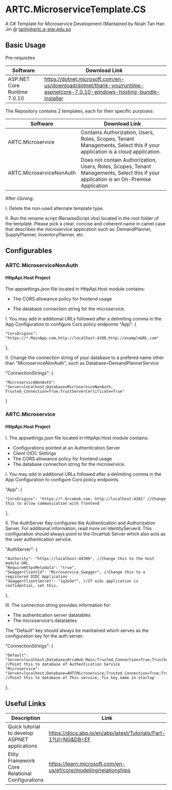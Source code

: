 # ARTC.MicroserviceTemplate.CS
A C# Template for Microservice Development (Mantained by Noah Tan Han Jin @ tanhj@artc.a-star.edu.sg 

## Basic Usage

Pre-requisites

Software  | Download Link
------------- | -------------
ASP.NET Core Runtime 7.0.10 | https://dotnet.microsoft.com/en-us/download/dotnet/thank-you/runtime-aspnetcore-7.0.10-windows-hosting-bundle-installer


The Repository contains 2 templates, each for their specific purposes:

Software  | Download Link
------------- | -------------
ARTC.Microservice | Contains Authorization, Users, Roles, Scopes, Tenant Managements, Select this if your application is a cloud application.
ARTC.MicroserviceNonAuth | Does not contain Authorization, Users, Roles, Scopes, Tenant Managements, Select this if your application is an On-Premise Application

After cloning:

I. Delete the non-used alternate template type.

II. Run the rename script (RenameScript.vbs) located in the root folder of the template. 
Please pick a clear, concise and coherent name in camel case that describes the microservice application such as:
DemandPlanner, SupplyPlanner, InventoryPlanner, etc.

##
## Configurables

### ARTC.MicroserviceNonAuth

#### HttpApi.Host Project
 

The appsettings.json file located in HttpApi.Host module contains:
- The CORS allowance policy for frontend usage

- The database connection string for the microservice.



I. You may add in additional URLs followed after a delimiting comma in the App Configuration
to configure Cors policy endpoints
  "App": 
  {

    "CorsOrigins": "https://*.MainApp.com,http://localhost:4200,http://exampleURL.com" 
    
}, 


II. Change the connection string of your database to a prefered name other than "MicroserviceNonAuth", such as Database=DemandPlannerService 

  "ConnectionStrings": {

    "MicroserviceNonAuth": 
    "Server=localhost;Database=MicroserviceNonAuth;       
    Trusted_Connection=True;TrustServerCertificate=True"
  }


### ARTC.Microservice 

#### HttpApi.Host Project
 

I. The appsettings.json file located in HttpApi.Host module contains:
- Configurations pointed at an Authentication Server
- Client OIDC Settings
- The CORS allowance policy for frontend usage
- The database connection string for the microservice.

I. You may add in additional URLs followed after a delimiting comma in the App Configuration
to configure Cors policy endpoints.

  "App": {

    "CorsOrigins": "https://*.OrcaHub.com, http://localhost:4201" //Change this to allow communication with frontend 
  },
  
II. The AuthServer Key configures the Authentication and Authorization Server, For additional information, read more on IdentityServer4.
This configuration should always point to the OrcaHub Server which also acts as the user authentication service.

  "AuthServer": {

    "Authority": "https://localhost:44399", //Change this to the host module URL
    "RequireHttpsMetadata": "true",
    "SwaggerClientId": "Microservice_Swagger", //Change this to a registered OIDC Application
    "SwaggerClientSecret": "1q2w3e*", //If oidc application is confidential, set this.
  },


III. The connection string provides information for:

- The authentication server datatables
- The microservice's datatables

The "Default" key should always be maintained which serves as the configuration key for the auth server. 

"ConnectionStrings": {

    "Default": "Server=localhost;Database=OrcaHub_Main;Trusted_Connection=True;TrustServerCertificate=True", //Point this to database of Authentication Service
    "Microservice": "Server=localhost;Database=ARTCMicroservice;Trusted_Connection=True;TrustServerCertificate=True" //Point this to database of This service, fix key name in startup
  },



## Useful Links

Description  | Link
------------- | -------------
Quick tutorial to develop ASPNET applications | https://docs.abp.io/en/abp/latest/Tutorials/Part-1?UI=NG&DB=EF
Etity Framework Core Relational Configurations | https://learn.microsoft.com/en-us/ef/core/modeling/relationships